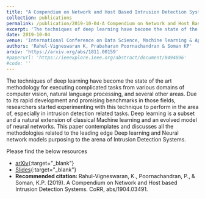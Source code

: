 ```yaml
---
title: "A Compendium on Network and Host Based Intrusion Detection Systems"
collection: publications
permalink: /publication/2019-10-04-A Compendium on Network and Host Based Intrusion Detection Systems-2
excerpt: 'The techniques of deep learning have become the state of the art methodology for executing complicated tasks from various domains of computer vision, natural language processing, and several other areas. Due to its rapid development and promising benchmarks in those fields, researchers started experimenting with this technique to perform in the area of, especially in intrusion detection related tasks. Deep learning is a subset and a natural extension of classical Machine learning and an evolved model of neural networks. This paper contemplates and discusses all the methodologies related to the leading edge Deep learning and Neural network models purposing to the arena of Intrusion Detection Systems.'
date: 2019-10-04
venue: 'International Conference on Data Science, Machine learning & Applications (ICDSMLA)'
authors: 'Rahul-Vigneswaran K, Prabaharan Poornachandran & Soman KP'
arxiv: 'https://arxiv.org/abs/1811.00159'
#paperurl: 'https://ieeexplore.ieee.org/abstract/document/8494096'
#code: ''
---
```

The techniques of deep learning have become the state of the art methodology for executing complicated tasks from various domains of computer vision, natural language processing, and several other areas. Due to its rapid development and promising benchmarks in those fields, researchers started experimenting with this technique to perform in the area of, especially in intrusion detection related tasks. Deep learning is a subset and a natural extension of classical Machine learning and an evolved model of neural networks. This paper contemplates and discusses all the methodologies related to the leading edge Deep learning and Neural network models purposing to the arena of Intrusion Detection Systems. 

Please find the below resources
* [arXiv](https://arxiv.org/abs/1904.03491){:target="_blank"}
* [Slides](https://docs.google.com/presentation/d/1qHQS-9f5JKXEyOAEoD3hp1EZiMN6yOcZ-_2t3HtFq1E/edit?usp=sharing){:target="_blank"}
* <strong>Recommended citation: </strong>Rahul-Vigneswaran, K., Poornachandran, P., & Soman, K.P. (2019). A Compendium on Network and Host based Intrusion Detection Systems. CoRR, abs/1904.03491.
